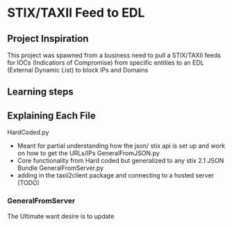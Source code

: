 # STIX/TAXII Feed to EDL
## Project Inspiration
This project was spawned from a business need to pull a STIX/TAXII feeds for IOCs (Indicatiors of Compromise) from specific entities to an EDL (External Dynamic List) to block IPs and Domains

## Learning steps


## Explaining Each File
 HardCoded.py 
 - Meant for partial understanding how the json/ stix api is set up and work on how to get the URLs/IPs
GeneralFromJSON.py
 - Core functionality from Hard coded but generalized to any stix 2.1 JSON Bundle
 GeneralFromServer.py
 - adding in the taxii2client package and connecting to a hosted server (TODO)

### GeneralFromServer 
The Ultimate want desire is to update 
